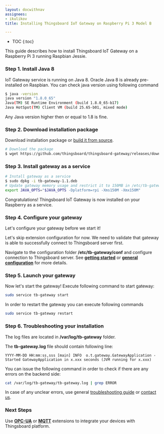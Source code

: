 ```yaml
---
layout: docwithnav
assignees:
- ikulikov
title: Installing Thingsboard IoT Gateway on Raspberry Pi 3 Model B

---
```


* TOC
{:toc}

This guide describes how to install Thingsboard IoT Gateway on a Raspberry Pi 3 running Raspbian Jessie.

### Step 1. Install Java 8

IoT Gateway service is running on Java 8. Oracle Java 8 is already pre-installed on Raspbian. 
You can check java version using following command

```bash
$ java -version
java version "1.8.0_65"
Java(TM) SE Runtime Environment (build 1.8.0_65-b17)
Java HotSpot(TM) Client VM (build 25.65-b01, mixed mode)
```

Any Java version higher then or equal to 1.8 is fine. 

### Step 2. Download installation package

Download installation package or [build it from source](/docs/iot-gateway/install/building-from-source).

```bash
# Download the package
$ wget https://github.com/thingsboard/thingsboard-gateway/releases/download/v1.1/tb-gateway-1.1.deb
```

### Step 3. Install gateway as a service

```bash
# Install gateway as a service
$ sudo dpkg -i tb-gateway-1.1.deb
# Update gateway memory usage and restrict it to 150MB in /etc/tb-gateway/conf/tb-gateway.conf
export JAVA_OPTS="$JAVA_OPTS -Dplatform=rpi -Xms150M -Xmx150M"
```

Congratulations! Thingsboard IoT Gateway is now installed on your Raspberry as a service.

### Step 4. Configure your gateway

Let's configure your gateway before we start it! 

Let's skip extension configuration for now. 
We need to validate that gateway is able to successfully connect to Thingsboard server first.

Navigate to the configuration folder **/etc/tb-gateway/conf** and configure connection to Thingsboard server.
See [**getting started**](/docs/iot-gateway/getting-started/) or [**general configuration**](/docs/iot-gateway/configuration/) for more details.

### Step 5. Launch your gateway

Now let's start the gateway!
Execute following command to start gateway:

```bash
sudo service tb-gateway start
```

In order to restart the gateway you can execute following commands

```bash
sudo service tb-gateway restart
```

### Step 6. Troubleshooting your installation

The log files are located in **/var/log/tb-gateway** folder.

The **tb-gateway.log** file should contain following line:

```text
YYYY-MM-DD HH:mm:ss,sss [main] INFO  o.t.gateway.GatewayApplication - Started GatewayApplication in x.xxx seconds (JVM running for x.xxx)

```

You can issue the following command in order to check if there are any errors on the backend side:
 
```bash
cat /var/log/tb-gateway/tb-gateway.log | grep ERROR
```

In case of any unclear errors, use general [troubleshooting guide](/docs/user-guide/troubleshooting/#getting-help) or [contact us](/docs/contact-us/).
  
### Next Steps

Use [**OPC-UA**](/docs/iot-gateway/getting-started/#step-9-connect-to-external-opc-ua-server) or [**MQTT**](/docs/iot-gateway/getting-started/#step-8-connect-to-external-mqtt-broker) extensions to integrate your devices with Thingsboard platform. 
 